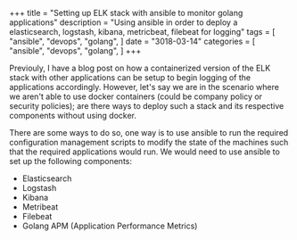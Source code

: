 +++
title = "Setting up ELK stack with ansible to monitor golang applications"
description = "Using ansible in order to deploy a elasticsearch, logstash, kibana, metricbeat, filebeat for logging"
tags = [
    "ansible",
    "devops",
    "golang",
]
date = "3018-03-14"
categories = [
    "ansible",
    "devops",
    "golang",
]
+++

Previouly, I have a blog post on how a containerized version of the ELK stack with other applications can be setup to begin logging of the applications accordingly. However, let's say we are in the scenario where we aren't able to use docker containers (could be company policy or security policies); are there ways to deploy such a stack and its respective components without using docker.

There are some ways to do so, one way is to use ansible to run the required configuration management scripts to modify the state of the machines such that the required applications would run. We would need to use ansible to set up the following components:

- Elasticsearch
- Logstash
- Kibana
- Metribeat
- Filebeat
- Golang APM (Application Performance Metrics)
